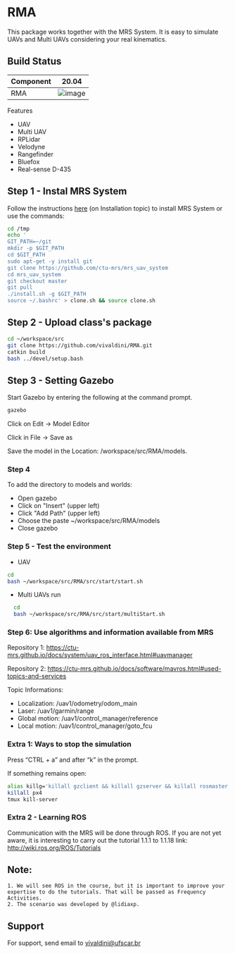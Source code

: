 # RMA

This package works together with the MRS System. It is easy to simulate UAVs and Multi UAVs considering your real kinematics.

## Build Status    
| Component 	       |  20.04              | 
| ------------------- | ------------------- |
| RMA 	             | ![image](https://user-images.githubusercontent.com/74054598/149457205-fd48db89-0658-4511-af36-bcd8662562da.png)|


Features

   - UAV
   - Multi UAV
   - RPLidar
   - Velodyne
   - Rangefinder
   - Bluefox
   - Real-sense D-435


## Step 1 - Instal MRS System

Follow the instructions [here](https://github.com/ctu-mrs/mrs_uav_system#installation) (on Installation topic) to install MRS System or use the commands:

```bash 
cd /tmp
echo '
GIT_PATH=~/git
mkdir -p $GIT_PATH
cd $GIT_PATH
sudo apt-get -y install git
git clone https://github.com/ctu-mrs/mrs_uav_system
cd mrs_uav_system
git checkout master
git pull
./install.sh -g $GIT_PATH
source ~/.bashrc' > clone.sh && source clone.sh
```

## Step 2 - Upload class's package

```bash 
cd ~/workspace/src 
git clone https://github.com/vivaldini/RMA.git 
catkin build 
bash ../devel/setup.bash
```

## Step 3 - Setting Gazebo

Start Gazebo by entering the following at the command prompt.

```bash 
gazebo
```

Click on Edit -> Model Editor

Click in File -> Save as

Save the model in the Location: /workspace/src/RMA/models.

### Step 4

To add the directory to models and worlds:

   - Open gazebo
   - Click on "Insert" (upper left)
   - Click "Add Path" (upper left)
   - Choose the paste ~/workspace/src/RMA/models
   - Close gazebo

### Step 5 - Test the environment

- UAV
```bash 
cd
bash ~/workspace/src/RMA/src/start/start.sh
```

- Multi UAVs run

```bash
  cd
  bash ~/workspace/src/RMA/src/start/multiStart.sh
```

### Step 6: Use algorithms and information available from MRS

Repository 1: https://ctu-mrs.github.io/docs/system/uav_ros_interface.html#uavmanager

Repository 2: https://ctu-mrs.github.io/docs/software/mavros.html#used-topics-and-services

Topic Informations:

   - Localization: /uav1/odometry/odom_main
   - Laser: /uav1/garmin/range
   - Global motion: /uav1/control_manager/reference
   - Local motion: /uav1/control_manager/goto_fcu

### Extra 1: Ways to stop the simulation

Press “CTRL + a” and after “k” in the prompt.

If something remains open:

```bash
alias killg='killall gzclient && killall gzserver && killall rosmaster'
killall px4
tmux kill-server
```

### Extra 2 - Learning ROS

Communication with the MRS will be done through ROS. If you are not yet aware, it is interesting to carry out the tutorial 1.1.1 to 1.1.18 link: http://wiki.ros.org/ROS/Tutorials

## Note:
    1. We will see ROS in the course, but it is important to improve your expertise to do the tutorials. That will be passed as Frequency Activities.
    2. The scenario was developed by @lidiaxp.

    
## Support

For support, send email to vivaldini@ufscar.br
